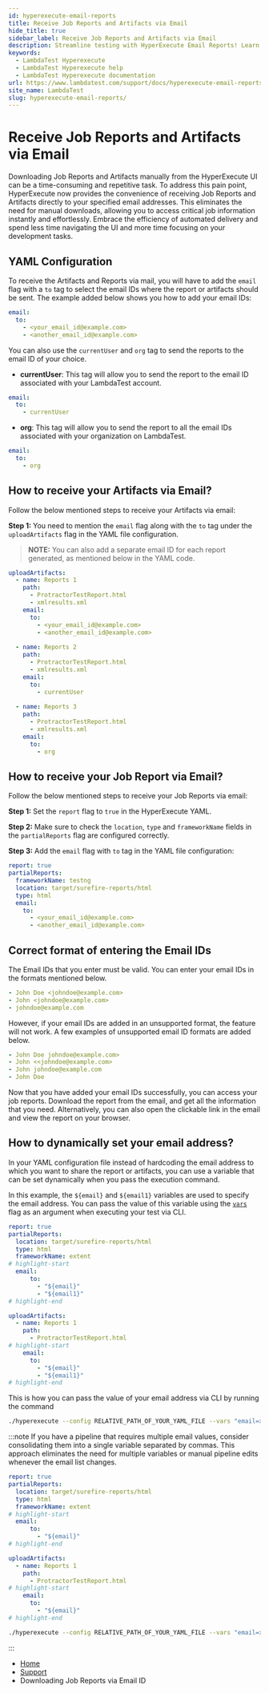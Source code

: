 ```yaml
---
id: hyperexecute-email-reports
title: Receive Job Reports and Artifacts via Email 
hide_title: true
sidebar_label: Receive Job Reports and Artifacts via Email
description: Streamline testing with HyperExecute Email Reports! Learn how to effortlessly automate test runs and receive detailed reports. Boost efficiency today.
keywords:
  - LambdaTest Hyperexecute
  - LambdaTest Hyperexecute help
  - LambdaTest Hyperexecute documentation
url: https://www.lambdatest.com/support/docs/hyperexecute-email-reports/
site_name: LambdaTest
slug: hyperexecute-email-reports/
---
```


<script type="application/ld+json"
      dangerouslySetInnerHTML={{ __html: JSON.stringify({
       "@context": "https://schema.org",
        "@type": "BreadcrumbList",
        "itemListElement": [{
          "@type": "ListItem",
          "position": 1,
          "name": "Home",
          "item": "https://www.lambdatest.com"
        },{
          "@type": "ListItem",
          "position": 2,
          "name": "Support",
          "item": "https://www.lambdatest.com/support/docs/"
        },{
          "@type": "ListItem",
          "position": 3,
          "name": "HyperExecute Concepts",
          "item": "https://www.lambdatest.com/support/docs/hyperexecute-email-reports/"
        }]
      })
    }}
></script>

# Receive Job Reports and Artifacts via Email

Downloading Job Reports and Artifacts manually from the HyperExecute UI can be a time-consuming and repetitive task. To address this pain point, HyperExecute now provides the convenience of receiving Job Reports and Artifacts directly to your specified email addresses. This eliminates the need for manual downloads, allowing you to access critical job information instantly and effortlessly. Embrace the efficiency of automated delivery and spend less time navigating the UI and more time focusing on your development tasks.

## YAML Configuration

To receive the Artifacts and Reports via mail, you will have to add the `email` flag with a `to` tag to select the email IDs where the report or artifacts should be sent. The example added below shows you how to add your email IDs:

```yaml
email:
  to: 
    - <your_email_id@example.com>
    - <another_email_id@example.com>
```

You can also use the `currentUser` and `org` tag to send the reports to the email ID of your choice.

- **currentUser**: This tag will allow you to send the report to the email ID associated with your LambdaTest account.

```yaml
email:
  to: 
    - currentUser
```

- **org**: This tag will allow you to send the report to all the email IDs associated with your organization on LambdaTest.

```yaml
email:
  to:
    - org 
```

## How to receive your Artifacts via Email?

Follow the below mentioned steps to receive your Artifacts via email:

**Step 1:** You need to mention the `email` flag along with the `to` tag under the `uploadArtifacts` flag in the YAML file configuration.

> **NOTE:** You can also add a separate email ID for each report generated, as mentioned below in the YAML code.

```yaml
uploadArtifacts:
  - name: Reports 1
    path:
      - ProtractorTestReport.html
      - xmlresults.xml
    email:
      to: 
        - <your_email_id@example.com>
        - <another_email_id@example.com>
        
  - name: Reports 2
    path:
      - ProtractorTestReport.html
      - xmlresults.xml
    email:
      to: 
        - currentUser
        
  - name: Reports 3
    path:
      - ProtractorTestReport.html
      - xmlresults.xml
    email:
      to: 
        - org
```

## How to receive your Job Report via Email?

Follow the below mentioned steps to receive your Job Reports via email:

**Step 1:** Set the `report` flag to `true` in the HyperExecute YAML.

**Step 2:** Make sure to check the `location`, `type` and `frameworkName` fields in the `partialReports` flag are configured correctly.

**Step 3:** Add the `email` flag with `to` tag in the YAML file configuration:

```yaml
report: true
partialReports:
  frameworkName: testng
  location: target/surefire-reports/html
  type: html
  email:
    to: 
      - <your_email_id@example.com>
      - <another_email_id@example.com>
```

## Correct format of entering the Email IDs

The Email IDs that you enter must be valid. You can enter your email IDs in the formats mentioned below.

```yaml
- John Doe <johndoe@example.com>
- John <johndoe@example.com>
- johndoe@example.com
```

However, if your email IDs are added in an unsupported format, the feature will not work. A few examples of unsupported email ID formats are added below.

```yaml
- John Doe johndoe@example.com>
- John <<johndoe@example.com>
- John johndoe@example.com
- John Doe
```

Now that you have added your email IDs successfully, you can access your job reports. Download the report from the email, and get all the information that you need. Alternatively, you can also open the clickable link in the email and view the report on your browser.

## How to dynamically set your email address?
In your YAML configuration file instead of hardcoding the email address to which you want to share the report or artifacts, you can use a variable that can be set dynamically when you pass the execution command.

In this example, the `${email}` and `${email1}` variables are used to specify the email address. You can pass the value of this variable using the [`vars`](/support/docs/hyperexecute-cli-run-tests-on-hyperexecute-grid/#--vars) flag as an argument when executing your test via CLI.

```yaml title="hyperexecute.yaml"
report: true
partialReports:
  location: target/surefire-reports/html
  type: html
  frameworkName: extent
# highlight-start
  email:
      to:
        - "${email}"
        - "${email1}"
# highlight-end

uploadArtifacts:
  - name: Reports 1
    path:
      - ProtractorTestReport.html
# highlight-start      
    email:
      to: 
        - "${email}"
        - "${email1}"
# highlight-end
```

This is how you can pass the value of your email address via CLI by running the command

```bash
./hyperexecute --config RELATIVE_PATH_OF_YOUR_YAML_FILE --vars "email=xyz@abc.com" --vars "email1=abc@xyz.com"
```

:::note
If you have a pipeline that requires multiple email values, consider consolidating them into a single variable separated by commas. This approach eliminates the need for multiple variables or manual pipeline edits whenever the email list changes.

```yaml title="hyperexecute.yaml"
report: true
partialReports:
  location: target/surefire-reports/html
  type: html
  frameworkName: extent
# highlight-start
  email:
      to:
        - "${email}"
# highlight-end

uploadArtifacts:
  - name: Reports 1
    path:
      - ProtractorTestReport.html
# highlight-start      
    email:
      to: 
        - "${email}"
# highlight-end
```

```bash
./hyperexecute --config RELATIVE_PATH_OF_YOUR_YAML_FILE --vars "email=xyz@abc.com,abc@xyz.com,def@wxy.com"
```
:::


<nav aria-label="breadcrumbs">
  <ul className="breadcrumbs">
    <li className="breadcrumbs__item">
      <a className="breadcrumbs__link" target="_self" href="https://www.lambdatest.com">
        Home
      </a>
    </li>
    <li className="breadcrumbs__item">
      <a className="breadcrumbs__link" target="_self" href="https://www.lambdatest.com/support/docs/">
        Support
      </a>
    </li>
    <li className="breadcrumbs__item breadcrumbs__item--active">
      <span className="breadcrumbs__link">
        Downloading Job Reports via Email ID
      </span>
    </li>
  </ul>
</nav>